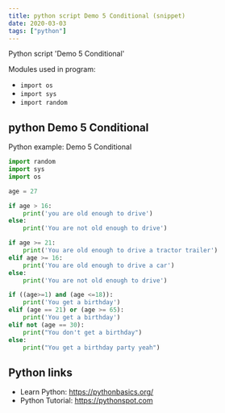 ```yaml
---
title: python script Demo 5 Conditional (snippet)
date: 2020-03-03
tags: ["python"]
---
```

Python script 'Demo 5 Conditional'


Modules used in program: 
* `import os`
* `import sys`
* `import random`

## python Demo 5 Conditional

Python example: Demo 5 Conditional

```python
import random
import sys
import os

age = 27

if age > 16:
    print('you are old enough to drive')
else:
    print('You are not old enough to drive')

if age >= 21:
    print('You are old enough to drive a tractor trailer')
elif age >= 16:
    print('You are old enough to drive a car')
else:
    print('You are not old enough to drive')

if ((age>=1) and (age <=18)):
    print('You get a birthday')
elif (age == 21) or (age >= 65):
    print('You get a birthday')
elif not (age == 30):
    print("You don't get a birthday")
else:
    print("You get a birthday party yeah")


```

## Python links

- Learn Python: https://pythonbasics.org/
- Python Tutorial: https://pythonspot.com
